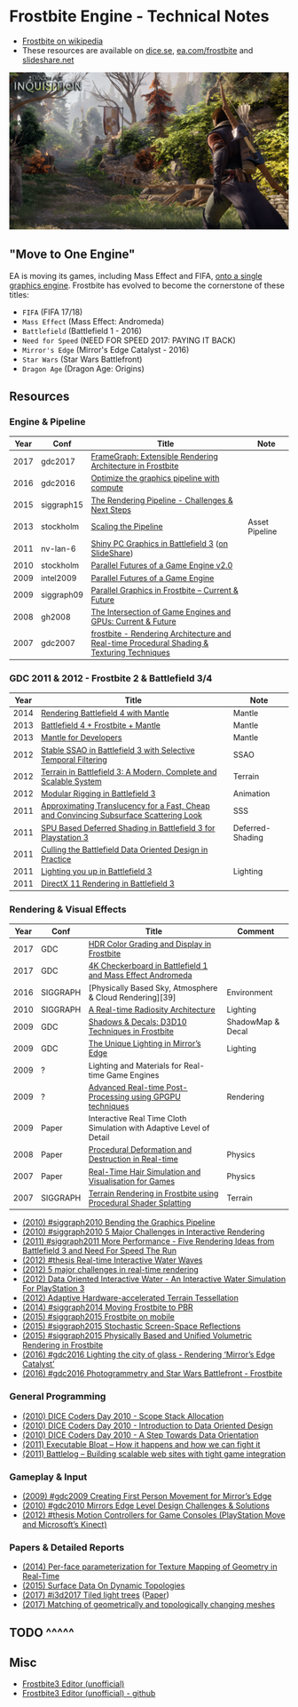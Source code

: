 # Frostbite Engine - Technical Notes

 * [Frostbite on wikipedia][1]
 * These resources are available on [dice.se][2], [ea.com/frostbite][3] and [slideshare.net][4]

![](images/2020_11_03_frostbite_technical_notes/dragon-age.png)



## "Move to One Engine"

EA is moving its games, including Mass Effect and FIFA, [onto a single graphics engine][5]. Frostbite has evolved to become the cornerstone of these titles:

 * `FIFA` (FIFA 17/18)
 * `Mass Effect` (Mass Effect: Andromeda)
 * `Battlefield` (Battlefield 1 - 2016)  
 * `Need for Speed` (NEED FOR SPEED 2017: PAYING IT BACK)
 * `Mirror's Edge` (Mirror's Edge Catalyst - 2016)
 * `Star Wars` (Star Wars Battlefront) 
 * `Dragon Age` (Dragon Age: Origins)



## Resources


### Engine & Pipeline 

Year | Conf       | Title                                                                                           | Note
---- | ---------- | ----------------------------------------------------------------------------------------------- | ----
2017 | gdc2017    | [FrameGraph: Extensible Rendering Architecture in Frostbite][16]                                |
2016 | gdc2016    | [Optimize the graphics pipeline with compute][15]                                               |
2015 | siggraph15 | [The Rendering Pipeline - Challenges & Next Steps][14]                                          |
2013 | stockholm  | [Scaling the Pipeline][13]                                                                      | Asset Pipeline
2011 | nv-lan-6   | [Shiny PC Graphics in Battlefield 3][11] ([on SlideShare][12])                                  |
2010 | stockholm  | [Parallel Futures of a Game Engine v2.0][10]                                                    |
2009 | intel2009  | [Parallel Futures of a Game Engine][9]                                                          |
2009 | siggraph09 | [Parallel Graphics in Frostbite – Current & Future][8]                                          |
2008 | gh2008     | [The Intersection of Game Engines and GPUs: Current & Future][7]                                |
2007 | gdc2007    | [frostbite - Rendering Architecture and Real-time Procedural Shading & Texturing Techniques][6] |


### GDC 2011 & 2012 - Frostbite 2 & Battlefield 3/4

Year | Title                                                                                        | Note
---- | -------------------------------------------------------------------------------------------- | ----
2014 | [Rendering Battlefield 4 with Mantle][17]                                                    | Mantle
2013 | [Battlefield 4 + Frostbite + Mantle][18]                                                     | Mantle
2013 | [Mantle for Developers][19]                                                                  | Mantle
2012 | [Stable SSAO in Battlefield 3 with Selective Temporal Filtering][20]                         | SSAO
2012 | [Terrain in Battlefield 3: A Modern, Complete and Scalable System][21]                       | Terrain
2012 | [Modular Rigging in Battlefield 3][22]                                                       | Animation
2011 | [Approximating Translucency for a Fast, Cheap and Convincing Subsurface Scattering Look][23] | SSS
2011 | [SPU Based Deferred Shading in Battlefield 3 for Playstation 3][24]                          | Deferred-Shading
2011 | [Culling the Battlefield Data Oriented Design in Practice][25]                               |
2011 | [Lighting you up in Battlefield 3][26]                                                       | Lighting
2011 | [DirectX 11 Rendering in Battlefield 3][27]                                                  |


### Rendering & Visual Effects

Year | Conf       | Title                                                                                           | Comment
---- | ---------- | ----------------------------------------------------------------------------------------------- | ----
2017 | GDC        | [HDR Color Grading and Display in Frostbite][30]                                                |
2017 | GDC        | [4K Checkerboard in Battlefield 1 and Mass Effect Andromeda][31]                                |
2016 | SIGGRAPH   | [Physically Based Sky, Atmosphere & Cloud Rendering][39]                                        | Environment
2010 | SIGGRAPH   | [A Real-time Radiosity Architecture][38]                                                        | Lighting
2009 | GDC        | [Shadows & Decals: D3D10 Techniques in Frostbite][37]                                           | ShadowMap & Decal
2009 | GDC        | [The Unique Lighting in Mirror’s Edge][36]                                                      | Lighting
2009 | ?          | Lighting and Materials for Real-time Game Engines                                               |
2009 | ?          | [Advanced Real-time Post-Processing using GPGPU techniques][35]                                 | Rendering
2009 | Paper      | Interactive Real Time Cloth Simulation with Adaptive Level of Detail                            | 
2008 | Paper      | [Procedural Deformation and Destruction in Real-time][34]                                       | Physics
2007 | Paper      | [Real-Time Hair Simulation and Visualisation for Games][33]                                     | Physics
2007 | SIGGRAPH   | [Terrain Rendering in Frostbite using Procedural Shader Splatting][32]                          | Terrain


- [(2010) #siggraph2010 Bending the Graphics Pipeline](http://www.dice.se/news/bending-graphics-pipeline/)
- [(2010) #siggraph2010 5 Major Challenges in Interactive Rendering](http://www.dice.se/news/5-major-challenges-interactive-rendering/)
- [(2011) #siggraph2011 More Performance - Five Rendering Ideas from Battlefield 3 and Need For Speed The Run](http://www.dice.se/news/performance-five-rendering-ideas-battlefield-3-need-speed-run/)
- [(2012) #thesis Real-time Interactive Water Waves](http://www.dice.se/news/realtime-interactive-water-waves/)
- [(2012) 5 major challenges in real-time rendering](http://www.dice.se/news/5-major-challenges-real-time-rendering/)
- [(2012) Data Oriented Interactive Water - An Interactive Water Simulation For PlayStation 3](http://www.dice.se/news/data-oriented-interactive-water/)
- [(2012) Adaptive Hardware-accelerated Terrain Tessellation](http://www.dice.se/news/adaptive-hardware-accelerated-terrain-tessellation/)
- [(2014) #siggraph2014 Moving Frostbite to PBR](https://www.ea.com/frostbite/news/moving-frostbite-to-pb)
- [(2015) #siggraph2015 Frostbite on mobile](https://www.ea.com/frostbite/news/frostbite-on-mobile)
- [(2015) #siggraph2015 Stochastic Screen-Space Reflections](https://www.ea.com/frostbite/news/stochastic-screen-space-reflections)
- [(2015) #siggraph2015 Physically Based and Unified Volumetric Rendering in Frostbite](https://www.ea.com/frostbite/news/physically-based-unified-volumetric-rendering-in-frostbite)
- [(2016) #gdc2016 Lighting the city of glass - Rendering ‘Mirror’s Edge Catalyst’](https://www.ea.com/frostbite/news/lighting-the-city-of-glass)
- [(2016) #gdc2016 Photogrammetry and Star Wars Battlefront - Frostbite](https://www.ea.com/frostbite/news/photogrammetry-and-star-wars-battlefront)


### General Programming

- [(2010) DICE Coders Day 2010 - Scope Stack Allocation](http://www.dice.se/news/scope-stack-allocation/)
- [(2010) DICE Coders Day 2010 - Introduction to Data Oriented Design](http://www.dice.se/news/introduction-data-oriented-design/)
- [(2010) DICE Coders Day 2010 - A Step Towards Data Orientation](http://www.dice.se/news/step-towards-data-orientation/)
- [(2011) Executable Bloat – How it happens and how we can fight it](http://www.dice.se/news/executable-bloat-happens-can-fight/)
- [(2011) Battlelog – Building scalable web sites with tight game integration](http://www.dice.se/news/battlelog-building-scalable-web-sites-tight-game-integration/)

### Gameplay & Input

- [(2009) #gdc2009 Creating First Person Movement for Mirror’s Edge](http://www.dice.se/news/creating-first-person-movement-mirrors-edge/)
- [(2010) #gdc2010 Mirrors Edge Level Design Challenges & Solutions](http://www.dice.se/news/mirrors-edge-level-design-challenges-solutions/)
- [(2012) #thesis Motion Controllers for Game Consoles (PlayStation Move and Microsoft’s Kinect)](http://www.dice.se/news/motion-controllers-game-consoles/)

### Papers & Detailed Reports

- [(2014) Per-face parameterization for Texture Mapping of Geometry in Real-Time](https://www.ea.com/frostbite/news/per-face-parameterization-for-texture-mapping-of-geometry-in-real-time)
- [(2015) Surface Data On Dynamic Topologies](http://www.dice.se/news/master-thesis-surface-data-dynamic-topologies/)
- [(2017) #i3d2017 Tiled light trees](https://www.ea.com/frostbite/news/tiled-light-trees) ([Paper](http://yuriyodonnell.com/publications/TiledLightTrees-preprint.pdf))
- [(2017) Matching of geometrically and topologically changing meshes](https://www.ea.com/frostbite/news/matching-of-geometrically-and-topologically-changing-meshes)



## TODO ^^^^^

## Misc

 * [Frostbite3 Editor (unofficial)][28]
 * [Frostbite3 Editor (unofficial) - github][29]


[1]:https://en.wikipedia.org/wiki/Frostbite_(game_engine)
[2]:http://www.dice.se/
[3]:https://www.ea.com/frostbite
[4]:https://www.slideshare.net/
[5]:http://www.techradar.com/news/gaming/from-battlefield-to-fifa-here-s-what-ea-s-frostbite-revolution-means-for-you-1323291
[6]:https://www.ea.com/frostbite/news/frostbite-rendering-architecture-and-real-time-procedural-shading-texturing-techniques
[7]:https://www.ea.com/frostbite/news/the-intersection-of-game-engines-and-gpus-current-future
[8]:https://www.ea.com/frostbite/news/parallel-graphics-in-frostbite-current-future
[9]:https://www.slideshare.net/repii/parallel-futures-of-a-game-engine-2478448
[10]:https://www.ea.com/frostbite/news/parallel-futures-of-a-game-engine-v2-0
[11]:https://www.ea.com/frostbite/news/shiny-pc-graphics-in-battlefield-3
[12]:https://www.slideshare.net/DICEStudio/shiny-pc-graphics-in-battlefield-3
[13]:https://www.google.com/url?sa=t&rct=j&q=&esrc=s&source=web&cd=&cad=rja&uact=8&ved=2ahUKEwie7cKFxObsAhXOfXAKHYj3C08QFjAAegQIAxAC&url=https%3A%2F%2Fmedia.contentapi.ea.com%2Fcontent%2Fdam%2Feacom%2Ffrostbite%2Ffiles%2Fscaling-the-pipeline.pptx&usg=AOvVaw2hzoiuZdLIKH3XWD1TyDSe
[14]:https://www.ea.com/frostbite/news/the-rendering-pipeline-challenges-next-steps
[15]:https://www.gdcvault.com/play/1023109/Optimizing-the-Graphics-Pipeline-With
[16]:https://www.gdcvault.com/play/1024612/FrameGraph-Extensible-Rendering-Architecture-in
[17]:https://www.ea.com/frostbite/news/rendering-battlefield-4-with-mantle
[18]:https://www.ea.com/frostbite/news/battlefield-4-frostbite-mantle
[19]:https://www.ea.com/frostbite/news/mantle-for-developers
[20]:https://www.ea.com/frostbite/news/stable-ssao-in-battlefield-3-with-selective-temporal-filtering
[21]:https://www.ea.com/frostbite/news/terrain-in-battlefield-3-a-modern-complete-and-scalable-system
[22]:https://www.gdcvault.com/play/1015573/Modular-Rigging-in-Battlefield
[23]:https://www.ea.com/frostbite/news/approximating-translucency-for-a-fast-cheap-and-convincing-subsurface-scattering-look
[24]:https://www.ea.com/frostbite/news/spu-based-deferred-shading-in-battlefield-3-for-playstation-3
[25]:https://www.ea.com/frostbite/news/culling-the-battlefield-data-oriented-design-in-practice
[26]:https://www.ea.com/frostbite/news/lighting-you-up-in-battlefield-3
[27]:https://www.ea.com/frostbite/news/directx-11-rendering-in-battlefield-3
[28]:https://greydynamics.github.io/Frostbite3_Editor/
[29]:https://github.com/GreyDynamics/FrostBite3_Editor
[30]:https://www.ea.com/frostbite/news/high-dynamic-range-color-grading-and-display-in-frostbite
[31]:https://www.ea.com/frostbite/news/4k-checkerboard-in-battlefield-1-and-mass-effect-andromeda
[32]:https://www.ea.com/frostbite/news/terrain-rendering-in-frostbite-using-procedural-shader-splatting
[33]:https://pdfs.semanticscholar.org/1fb1/8e39d793a09804f4a6cad92d004dd55248d2.pdf
[34]:https://www.researchgate.net/profile/Kenneth_Bodin2/publication/265749430_Procedural_deformation_and_destruction_in_real-time/links/555f1ea808ae86c06b60d2a2/Procedural-deformation-and-destruction-in-real-time.pdf
[35]:https://www.ea.com/frostbite/news/advanced-real-time-post-processing-using-gpgpu-techniques
[36]:https://www.slideshare.net/DICEStudio/henrikgdc09-compat
[37]:https://www.ea.com/frostbite/news/shadows-decals-d3d10-techniques-from-frostbite
[38]:https://www.ea.com/frostbite/news/a-real-time-radiosity-architecture
